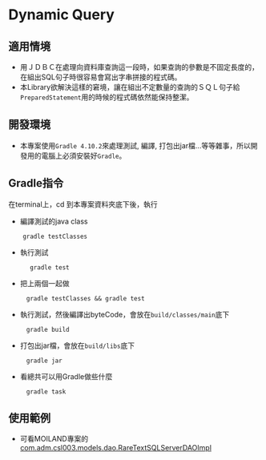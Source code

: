 # Dynamic Query
## 適用情境
  - 用ＪＤＢＣ在處理向資料庫查詢這一段時，如果查詢的參數是不固定長度的，在組出SQL句子時很容易會寫出字串拼接的程式碼。
  - 本Library欲解決這樣的窘境，讓在組出不定數量的查詢的ＳＱＬ句子給`PreparedStatement`用的時候的程式碼依然能保持整潔。
  
  
## 開發環境
  - 本專案使用`Gradle 4.10.2`來處理測試, 編譯, 打包出jar檔...等等雜事，所以開發用的電腦上必須安裝好`Gradle`。


  
  
## Gradle指令
  在terminal上，cd 到本專案資料夾底下後，執行
   - 編譯測試的java class  
``` shell
    gradle testClasses
```  
    
   - 執行測試   
``` shell
      gradle test
```  
   - 把上兩個一起做
``` shell
     gradle testClasses && gradle test
```  
   - 執行測試，然後編譯出byteCode，會放在`build/classes/main`底下
``` shell
     gradle build  
```  
   - 打包出jar檔，會放在`build/libs`底下
``` shell
     gradle jar
```  
   - 看總共可以用Gradle做些什麼 
``` shell
     gradle task
```
  
  
 ## 使用範例
   - 可看MOILAND專案的 [com.adm.csl003.models.dao.RareTextSQLServerDAOImpl](http://172.16.32.73/morris.chen/moiland/blob/master/src/com/adm/csl003/models/dao/RareTextSQLServerDAOImpl.java)          





